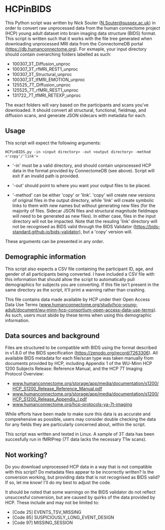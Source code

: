 # HCPinBIDS

This Python script was written by Nick Souter (N.Souter@sussex.ac.uk) in order to convert raw unprocessed data from the human connectome project (HCP) young adult dataset into brain imaging data structure (BIDS) format. 
This script is written such that it works with the file tree generated when downloading unprocessed MRI data from the ConnectomeDB portal (https://db.humanconnectome.org). For exmaple, your input directory should contain overarching folders labelled as such:

- 100307_3T_Diffusion_unproc
- 100307_3T_rfMRI_REST1_unproc
- 100307_3T_Structural_unproc
- 100307_3T_tfMRI_EMOTION_unproc
- 125525_7T_Diffusion_unproc
- 125525_7T_rfMRI_REST1_unproc
- 131722_7T_tfMRI_RETEXP_unproc

The exact folders will vary based on the participants and scans you've downloaded. It should convert all structural, functional, fieldmap, and diffusion scans, and generate JSON sidecars with metadata for each.

## Usage

This script will expect the following arguments:

```
HCPinBIDS.py -in <input directory> -out <output directory> -method <'copy'/'link'>
```  
  
 - '-in' must be a valid directory, and should contain unprocessed HCP data in the format provided by ConnectomeDB (see above). Script will exit if an invalid path is provided.
 
 - '-out' should point to where you want your output files to be placed.
 
 - '-method' can be either 'copy' or 'link'. 'copy' will create new versions of original files in the output directory, while 'link' will create symbolic links to them with new names but without generating new files 
 (for the majority of files. Sidecar JSON files and structural magnitude fieldmaps will need to be generated as new files). In either case, files in the input directory will not be impacted.
 Note that the resuling 'link' directory will not be recognised as BIDS valid through the BIDS Validator (https://bids-standard.github.io/bids-validator), but a 'copy' version will.
 
 These arguments can be presented in any order.

## Demographic information

This script also expects a CSV file containing the participant ID, age, and gender of all participants being converted. I have included a CSV file with this information that should allow the
script to automatically pull demographics for subjects you are converting. If this file isn't present in the same directory as the script, it'll print a warning rather than crashing.

This file contains data made available by HCP under their Open Access Data Use Terms (www.humanconnectome.org/study/hcp-young-adult/document/wu-minn-hcp-consortium-open-access-data-use-terms).
As such, users must abide by these terms when using this demographic information.

## Data sources and background

Files are structured to be compatible with BIDS using the format described in v1.8.0 of the BIDS specification (https://zenodo.org/record/7263306). All available BIDS metadata for each file/scan
type was taken manually from documents provided by HCP, including Appendix 1 of the WU-Minn HCP 1200 Subjects Release: Reference Manual, and the HCP 7T Imaging Protocol Overview:

- www.humanconnectome.org/storage/app/media/documentation/s1200/HCP_S1200_Release_Reference_Manual.pdf
- www.humanconnectome.org/storage/app/media/documentation/s1200/HCP_S1200_Release_Appendix_I.pdf
- www.humanconnectome.org/hcp-protocols-ya-7t-imaging

While efforts have been made to make sure this data is as accurate and comprehensive as possible, users may consider double checking the data for any fields they are particularly concerned about, within the script.

This script was written and tested in Linux. A sample of 3T data has been succesfully run in fMRIPrep (7T data lacks the necessary T1w scans).

## Not working?

Do you download unprocessed HCP data in a way that is not compatible with this script? Do metadata files appear to be incorrectly written? Is the conversion working, but providing data that is not recognised as BIDS valid?
If so, let me know! I'll do my best to adjust the code.

It should be noted that some warnings on the BIDS validator do not reflect unsuccesful conversion, but are caused by quirks of the data provided by HCP. These include and may not be limited to:

- [Code 25] EVENTS_TSV_MISSING
- [Code 85] SUSPICIOUSLY_LONG_EVENT_DESIGN
- [Code 97] MISSING_SESSION
